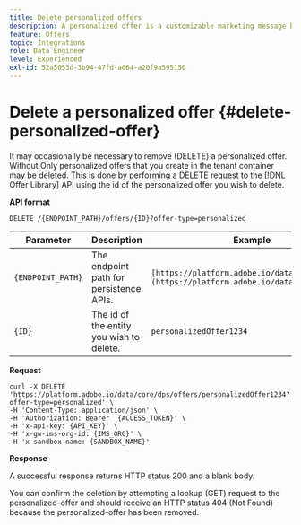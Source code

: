 ```yaml
---
title: Delete personalized offers
description: A personalized offer is a customizable marketing message based on eligibility rules and constraints.
feature: Offers
topic: Integrations
role: Data Engineer
level: Experienced
exl-id: 52a5053d-3b94-47fd-a064-a20f9a595150
---
```

# Delete a personalized offer {#delete-personalized-offer}

It may occasionally be necessary to remove (DELETE) a personalized offer. Without Only personalized offers that you create in the tenant container may be deleted. This is done by performing a DELETE request to the [!DNL Offer Library] API using the id of the personalized offer you wish to delete.

**API format**

```http
DELETE /{ENDPOINT_PATH}/offers/{ID}?offer-type=personalized
```

| Parameter | Description | Example |
| --------- | ----------- | ------- |
| `{ENDPOINT_PATH}` | The endpoint path for persistence APIs. | `[https://platform.adobe.io/data/core/dps/](https://platform.adobe.io/data/core/xcore/)` |
| `{ID}` | The id of the entity you wish to delete. | `personalizedOffer1234` |

**Request**

```shell
curl -X DELETE 'https://platform.adobe.io/data/core/dps/offers/personalizedOffer1234?offer-type=personalized' \
-H 'Content-Type: application/json' \
-H 'Authorization: Bearer  {ACCESS_TOKEN}' \
-H 'x-api-key: {API_KEY}' \
-H 'x-gw-ims-org-id: {IMS_ORG}' \
-H 'x-sandbox-name: {SANDBOX_NAME}'
```

**Response**

A successful response returns HTTP status 200 and a blank body.

You can confirm the deletion by attempting a lookup (GET) request to the personalized-offer and should receive an HTTP status 404 (Not Found) because the personalized-offer has been removed.
